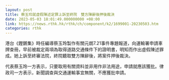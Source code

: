 ```yaml
---
layout: post
title: 蔡玉玲就虛假陳述定罪上訴至終院　雙方陳辭後押後裁決
date: 2023-05-03 18:01:49.000000000 +08:00
link: https://news.rthk.hk/rthk/ch/component/k2/1699001-20230503.htm
categories: rthk
---
```


港台《鏗鏘集》時任編導蔡玉玲製作有關元朗7.21事件專題報道，向運輸署申請車牌查冊，早前被裁定兩項為取得道路交通條件下的證明書，明知而作出虛假陳述罪成。她上訴至終審法院，終院聽取雙方陳辭後，將案件押後裁決。

代表蔡玉玲一方表示，只要取用有關資料並非用作非法用途，申請就應該獲批。律政司一方表示，新聞調查與交通運輸事宜無關，不應獲批申請。
